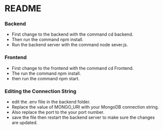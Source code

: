 # README #

### Backend ###

* First change to the backend with the command cd backend.
* Then run the command npm install.
* Run the backend server with the command node sever.js.

### Frontend ###

* First change to the frontend with the command cd Frontend.
* The run the command npm install.
* then run the command npm start.

### Editing the Connection String ###

* edit the  .env filie in the backend folder. 
* Replace the value of MONGO_URI with your MongoDB connection string.
* Also replace the port to the your port number.
* save the file then restart the backend server to make sure the changes are updated.